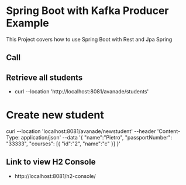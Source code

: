 # Spring Boot with Kafka Producer Example

This Project covers how to use Spring Boot with Rest and Jpa Spring 

## Call 
## Retrieve all students
- curl --location 'http://localhost:8081/avanade/students'

# Create new student

curl --location 'localhost:8081/avanade/newstudent' --header 'Content-Type: application/json' --data '{
"name":"Pietro",
"passportNumber": "33333",
"courses": [{
"id":"2",
"name":"c"
}]
}'


## Link to view H2 Console
- http://localhost:8081/h2-console/




